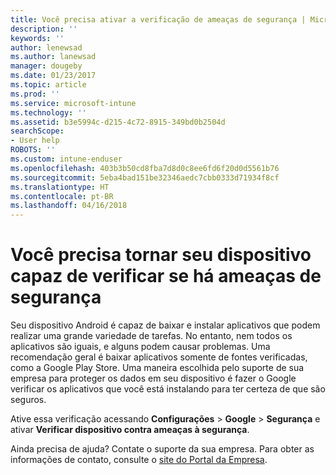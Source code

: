 ```yaml
---
title: Você precisa ativar a verificação de ameaças de segurança | Microsoft Docs
description: ''
keywords: ''
author: lenewsad
ms.author: lanewsad
manager: dougeby
ms.date: 01/23/2017
ms.topic: article
ms.prod: ''
ms.service: microsoft-intune
ms.technology: ''
ms.assetid: b3e5994c-d215-4c72-8915-349bd0b2504d
searchScope:
- User help
ROBOTS: ''
ms.custom: intune-enduser
ms.openlocfilehash: 403b3b50cd8fba7d8d0c8ee6fd6f20d0d5561b76
ms.sourcegitcommit: 5eba4bad151be32346aedc7cbb0333d71934f8cf
ms.translationtype: HT
ms.contentlocale: pt-BR
ms.lasthandoff: 04/16/2018
---
```

# <a name="you-need-to-make-your-device-able-to-scan-for-security-threats"></a>Você precisa tornar seu dispositivo capaz de verificar se há ameaças de segurança

Seu dispositivo Android é capaz de baixar e instalar aplicativos que podem realizar uma grande variedade de tarefas. No entanto, nem todos os aplicativos são iguais, e alguns podem causar problemas. Uma recomendação geral é baixar aplicativos somente de fontes verificadas, como a Google Play Store. Uma maneira escolhida pelo suporte de sua empresa para proteger os dados em seu dispositivo é fazer o Google verificar os aplicativos que você está instalando para ter certeza de que são seguros.

Ative essa verificação acessando **Configurações** > **Google** > **Segurança** e ativar **Verificar dispositivo contra ameaças à segurança**.

Ainda precisa de ajuda? Contate o suporte da sua empresa. Para obter as informações de contato, consulte o [site do Portal da Empresa](https://portal.manage.microsoft.com#HelpDeskDialog).
